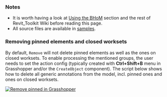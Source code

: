 ### Notes
- It is worth having a look at [Using the BHoM](https://github.com/BHoM/documentation/wiki/Using-the-BHoM) section and the rest of Revit_Toolkit Wiki before reading this page.
- All source files are available in [samples](https://github.com/BHoM/samples/tree/master/Revit_Toolkit).

### Removing pinned elements and closed worksets
By default, `Remove` will not delete pinned elements as well as the ones on closed worksets. To enable processing the mentioned groups, the user needs to set the action config (typically created with **Ctrl+Shift+B** menu in Grasshopper and/or the `CreateObject` component). The script below shows how to delete all generic annotations from the model, incl. pinned ones and ones on closed worksets. 

[![Remove pinned in Grasshopper](https://user-images.githubusercontent.com/26874773/78938858-498e0400-7ab3-11ea-9c42-3f5ad0bd60ec.png)](https://user-images.githubusercontent.com/26874773/78938858-498e0400-7ab3-11ea-9c42-3f5ad0bd60ec.png)
